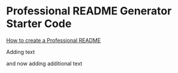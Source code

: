 # Professional README Generator Starter Code

[How to create a Professional README](https://coding-boot-camp.github.io/full-stack/github/professional-readme-guide)

Adding text 

and now adding additional text 